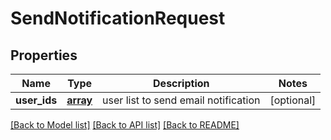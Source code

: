 # SendNotificationRequest

## Properties
Name | Type | Description | Notes
------------ | ------------- | ------------- | -------------
**user_ids** | [**array**](.md) | user list to send email notification | [optional] 

[[Back to Model list]](../README.md#documentation-for-models) [[Back to API list]](../README.md#documentation-for-api-endpoints) [[Back to README]](../README.md)

